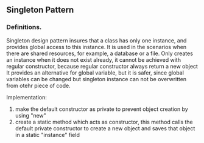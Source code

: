 ## Singleton Pattern

### Definitions.

Singleton design pattern insures that a class has only one instance, and provides global access to this instance.
It is used in the scenarios when there are shared resources, for example, a database or a file.
Only creates an instance when it does not exist already, it cannot be achieved with regular constructor, because regular constructor always return a new object
It provides an alternative for global variable, but it is safer, since global variables can be changed but singleton instance can not be overwritten from otehr piece of code.

Implementation:
1. make the default constructor as private to prevent object creation by using "new"
2. create a static method which acts as constructor, this method calls the default private constructor to create a new object and saves that object in a static "instance" field 
